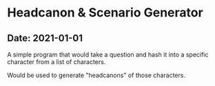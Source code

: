# Headcanon & Scenario Generator

## Date: 2021-01-01

A simple program that would take a question and hash it into a specific character from a list of characters.

Would be used to generate "headcanons" of those characters.